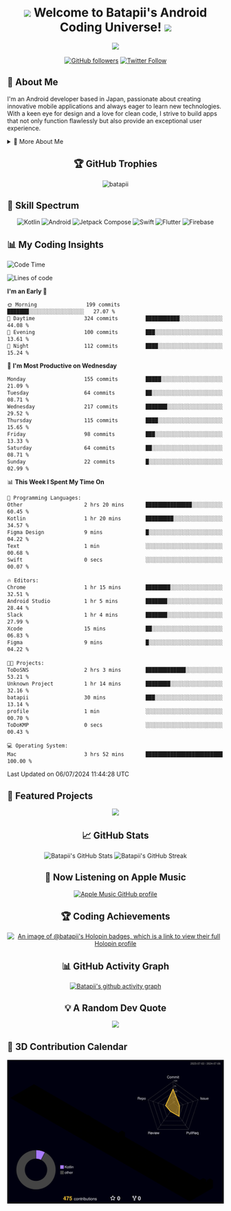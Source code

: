 <h1 align="center">
  <img src="https://media.giphy.com/media/hvRJCLFzcasrR4ia7z/giphy.gif" width="28">
  Welcome to Batapii's Android Coding Universe!
  <img src="https://media.giphy.com/media/hvRJCLFzcasrR4ia7z/giphy.gif" width="28">
</h1>

<p align="center">
  <img src="https://readme-typing-svg.herokuapp.com/?lines=Android+Developer+in+Japan;Always%20learning%20new%20things&font=Fira%20Code&center=true&width=440&height=45&color=f75c7e&vCenter=true&size=22">
</p>

<div align="center">
  
[![GitHub followers](https://img.shields.io/github/followers/batapii?style=social)](https://github.com/batapii)
[![Twitter Follow](https://img.shields.io/twitter/follow/batapii?style=social)](https://twitter.com/batapii3939)

</div>

## 🚀 About Me
I'm an Android developer based in Japan, passionate about creating innovative mobile applications and always eager to learn new technologies. With a keen eye for design and a love for clean code, I strive to build apps that not only function flawlessly but also provide an exceptional user experience.

<details>
<summary>🌟 More About Me</summary>

- 🔭 I'm currently working on revolutionizing mobile productivity apps
- 🌱 I'm currently learning Kotlin Multiplatform and Jetpack Compose
- 👯 I'm looking to collaborate on open-source Android projects
- 💬 Ask me about Android development, Kotlin, and mobile UX design
- ⚡ Fun fact: I can solve a Rubik's cube in under 2 minutes!

</details>

<h2 align="center">🏆 GitHub Trophies</h2>
<p align="center">
  <img src="https://github-profile-trophy.vercel.app/?username=batapii&theme=nord&column=7&no-frame=true&no-bg=true&rank=SECRET,SSS,SS,S,AAA,AA,A,B,C,?" alt="batapii" />
</p>

## 🌈 Skill Spectrum

<div align="center">

![Kotlin](https://img.shields.io/badge/Kotlin-0095D5?style=for-the-badge&logo=kotlin&logoColor=white)
![Android](https://img.shields.io/badge/Android-3DDC84?style=for-the-badge&logo=android&logoColor=white)
![Jetpack Compose](https://img.shields.io/badge/Jetpack%20Compose-4285F4?style=for-the-badge&logo=jetpackcompose&logoColor=white)
![Swift](https://img.shields.io/badge/Swift-FA7343?style=for-the-badge&logo=swift&logoColor=white)
![Flutter](https://img.shields.io/badge/Flutter-02569B?style=for-the-badge&logo=flutter&logoColor=white)
![Firebase](https://img.shields.io/badge/Firebase-FFCA28?style=for-the-badge&logo=firebase&logoColor=black)

</div>


## 📊 My Coding Insights


<!--START_SECTION:waka-->
![Code Time](http://img.shields.io/badge/Code%20Time-181%20hrs%2023%20mins-blue)

![Lines of code](https://img.shields.io/badge/From%20Hello%20World%20I%27ve%20Written-48.6%20thousand%20lines%20of%20code-blue)

**I'm an Early 🐤** 

```text
🌞 Morning                199 commits         ███████░░░░░░░░░░░░░░░░░░   27.07 % 
🌆 Daytime                324 commits         ███████████░░░░░░░░░░░░░░   44.08 % 
🌃 Evening                100 commits         ███░░░░░░░░░░░░░░░░░░░░░░   13.61 % 
🌙 Night                  112 commits         ████░░░░░░░░░░░░░░░░░░░░░   15.24 % 
```
📅 **I'm Most Productive on Wednesday** 

```text
Monday                   155 commits         █████░░░░░░░░░░░░░░░░░░░░   21.09 % 
Tuesday                  64 commits          ██░░░░░░░░░░░░░░░░░░░░░░░   08.71 % 
Wednesday                217 commits         ███████░░░░░░░░░░░░░░░░░░   29.52 % 
Thursday                 115 commits         ████░░░░░░░░░░░░░░░░░░░░░   15.65 % 
Friday                   98 commits          ███░░░░░░░░░░░░░░░░░░░░░░   13.33 % 
Saturday                 64 commits          ██░░░░░░░░░░░░░░░░░░░░░░░   08.71 % 
Sunday                   22 commits          █░░░░░░░░░░░░░░░░░░░░░░░░   02.99 % 
```


📊 **This Week I Spent My Time On** 

```text
💬 Programming Languages: 
Other                    2 hrs 20 mins       ███████████████░░░░░░░░░░   60.45 % 
Kotlin                   1 hr 20 mins        █████████░░░░░░░░░░░░░░░░   34.57 % 
Figma Design             9 mins              █░░░░░░░░░░░░░░░░░░░░░░░░   04.22 % 
Text                     1 min               ░░░░░░░░░░░░░░░░░░░░░░░░░   00.68 % 
Swift                    0 secs              ░░░░░░░░░░░░░░░░░░░░░░░░░   00.07 % 

🔥 Editors: 
Chrome                   1 hr 15 mins        ████████░░░░░░░░░░░░░░░░░   32.51 % 
Android Studio           1 hr 5 mins         ███████░░░░░░░░░░░░░░░░░░   28.44 % 
Slack                    1 hr 4 mins         ███████░░░░░░░░░░░░░░░░░░   27.99 % 
Xcode                    15 mins             ██░░░░░░░░░░░░░░░░░░░░░░░   06.83 % 
Figma                    9 mins              █░░░░░░░░░░░░░░░░░░░░░░░░   04.22 % 

🐱‍💻 Projects: 
ToDoSNS                  2 hrs 3 mins        █████████████░░░░░░░░░░░░   53.21 % 
Unknown Project          1 hr 14 mins        ████████░░░░░░░░░░░░░░░░░   32.16 % 
batapii                  30 mins             ███░░░░░░░░░░░░░░░░░░░░░░   13.14 % 
profile                  1 min               ░░░░░░░░░░░░░░░░░░░░░░░░░   00.70 % 
ToDoKMP                  0 secs              ░░░░░░░░░░░░░░░░░░░░░░░░░   00.43 % 

💻 Operating System: 
Mac                      3 hrs 52 mins       █████████████████████████   100.00 % 
```


 Last Updated on 06/07/2024 11:44:28 UTC
<!--END_SECTION:waka-->


## 🌟 Featured Projects

<div align="center">
  <a href="https://github.com/batapii/ToDoSNS">
    <img src="https://github-readme-stats.vercel.app/api/pin/?username=batapii&repo=ToDoSNS&theme=radical" />
  </a>

## 📈 GitHub Stats

<div align="center">
  <img src="https://github-readme-stats.vercel.app/api?username=batapii&show_icons=true&theme=radical" alt="Batapii's GitHub Stats" />
  <img src="https://github-readme-streak-stats.herokuapp.com/?user=batapii&theme=radical" alt="Batapii's GitHub Streak" />
</div>

## 🎵 Now Listening on Apple Music

<div align="center">
  
[![Apple Music GitHub profile](https://music-profile.rayriffy.com/theme/dark.svg?uid=001005.6598667d2ffd4a10a4f429edd0ba24c4.1156)](https://github.com/rayriffy/apple-music-github-profile)

</div>


## 🏆 Coding Achievements

<div align="center">

[![An image of @batapii's Holopin badges, which is a link to view their full Holopin profile](https://holopin.me/batapii)](https://holopin.io/@batapii)

</div>


## 📊 GitHub Activity Graph

<div align="center">
  
[![Batapii's github activity graph](https://github-readme-activity-graph.vercel.app/graph?username=batapii&theme=react-dark)](https://github.com/ashutosh00710/github-readme-activity-graph)

</div>

## 💡 A Random Dev Quote

<div align="center">

![](https://quotes-github-readme.vercel.app/api?type=horizontal&theme=radical)

</div>

</div>

## 🚀 3D Contribution Calendar

<div align="center">
  
![](./profile-3d-contrib/profile-night-rainbow.svg)

</div>
